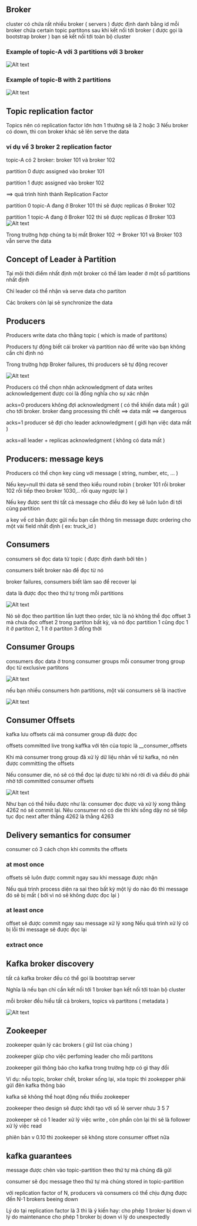 ## Broker
cluster có chứa rất nhiều broker ( servers )
được định danh bằng id
mỗi broker chứa certain topic partitons
sau khi kết nối tới broker ( được gọi là bootstrap broker ) bạn sẽ kết nối tới toàn bộ cluster

### Example of topic-A với 3 partitions với 3 broker

![Alt text](image/broker_with_3_partitions.PNG?raw=true "Title")

### Example of topic-B with 2 partitions

![Alt text](image/topic_b_with_partitions.PNG?raw=true "Title")

## Topic replication factor
Topics nên có replication factor lớn hơn 1 thường sẽ là 2 hoặc 3
Nếu broker có down, thì con broker khác sẽ lên serve the data

### ví dụ về 3 broker 2 replication factor

topic-A có 2 broker: broker 101 và broker 102

partition 0 được assigned vào broker 101

partition 1 được assigned vào broker 102

==> quá trình hình thành Replication Factor

partition 0 topic-A đang ở Broker 101 thì sẽ được replicas ở  Broker 102

partition 1 topic-A đang ở Broker 102 thì sẽ được replicas ở Broker 103
![Alt text](image/broker_with_2_repliation_factor.PNG?raw=true "Title")

Trong trường hợp chúng ta bị mất Broker 102 -> Broker 101 và Broker 103 vẫn serve the data

## Concept of Leader à Partition
Tại mội thời điểm nhất định một broker có thể làm leader ở một số partitions nhất định

Chỉ leader có thể nhận và serve data cho partiton

Các brokers còn lại sẽ synchronize the data

 ## Producers

Producers write data cho thằng topic ( which is made of partitons)

Producers tự động biết cái broker và partition nào để write vào bạn không cần chỉ định nó

Trong trường hợp Broker failures, thì producers sẽ tự động recover

![Alt text](image/produces.PNG?raw=true "Title")

Producers có thể chọn nhận acknowledgment of data writes 
acknowledgement được coi là đồng nghĩa  cho sự xác nhận

acks=0 producers không đợi acknowledgment ( có thể khiến data mất ) gửi cho tới broker. broker đang processing thì chết ==>  data mất ==> dangerous

acks=1 producer sẽ đợi cho leader acknowledgment ( giới hạn việc data mất )

acks=all leader + replicas acknowledgment ( không có data mất )

## Producers: message keys

Producers có thể chọn key cùng với message ( string, number, etc, ... )

Nếu key=null thì data sẽ send theo kiểu round robin ( broker 101 rồi broker 102 rồi tiếp theo broker 1030,.. rồi quay ngược lại )

Nếu key được sent thì tất cả message cho điều đó key sẽ luôn luôn đi tới cùng partition

a key về cơ bản được gửi nếu bạn cần thông tin message được ordering cho một vài field nhất định ( ex: truck_id )

## Consumers

consumers sẽ đọc data từ topic ( được định danh bởi tên )

consumers biết broker nào để đọc từ nó

broker failures, consumers biết làm sao để recover lại

data là được đọc theo thứ tự trong mỗi partitions

![Alt text](image/consumer.PNG?raw=true "Title")

Nó sẽ đọc theo partition lần lượt theo order, tức là nó không thể đọc offset 3 mà chưa đọc offset 2 trong partiton bất kỳ, và nó đọc partition 1 cũng đọc 1 ít ở partiton 2, 1 ít ở partiton 3 đồng thời

## Consumer Groups
consumers đọc data ở trong consumer groups
mỗi consumer trong group đọc từ exclusive partitons

![Alt text](image/consumer_groups.PNG?raw=true "Title")

nếu bạn nhiều consumers hơn partitions, một vài consumers sẽ là inactive

![Alt text](image/consumer_groups_2.PNG?raw=true "Title")

## Consumer Offsets

kafka lưu offsets cái mà consumer group đã được đọc

offsets committed live trong kaffka với tên của topic là __consumer_offsets


Khi mà consumer trong group đã xử lý dữ liệu nhân về từ kafka, nó nên được committing the offsets

Nếu consumer die, nó sẽ có thể đọc lại được từ khi nó rời đi và điều đó phải nhờ tới committed consumer offsets

![Alt text](image/consumer_offsets.PNG?raw=true "Title")

Như bạn có thể hiểu được như là: consumer đọc được và xử lý xong thằng 4262 nó sẽ commit lại. Nêu consumer nó có die thì khi sống dậy nó sẽ tiếp tục đọc next after thằng 4262 là thằng 4263

## Delivery semantics for consumer 

consumer có 3 cách chọn khi commits the offsets

### at most once
offsets sẽ luôn được commit ngay sau khi message được nhận

Nếu quá trình process diện ra sai theo bất kỳ một lý do nào đó thì message đó sẽ bị mất ( bởi vì nó sẽ không được đọc lại )

### at least once
offset sẽ được commit ngay sau message xử lý xong
Nếu quá trình xử lý có bị lỗi thì message sẽ được đọc lại

### extract once

## Kafka broker discovery

tất cả kafka broker đều có thể gọi là bootstrap server

Nghĩa là nếu bạn chỉ cần kết nối tới 1 broker bạn kết nối tới toàn bộ cluster

mỗi broker đều hiểu tất cả brokers, topics và partitons ( metadata )

![Alt text](image/broker_discovery.PNG?raw=true "Title")


## Zookeeper

zookeeper quản lý các brokers ( giữ list của chúng )

zookeeper giúp cho việc perfoming leader cho mỗi partitons

zookeeper gửi thông báo cho kafka trong trường hợp có gì thay đổi

Ví dụ: nếu topic, broker chết, broker sống lại, xóa topic thì zookepper phải gửi đên kafka thông báo

kafka sẽ không thể hoạt động nếu thiếu zookeeper

zookeeper theo design sẽ được khởi tạo với số lẻ server nhưu 3 5 7

zookeeper sẽ có 1 leader xử lý việc write , còn phần còn lại thì sẽ là follower xử lý việc read

phiên bản v 0.10 thì zookeeper sẽ không store consumer offset nữa

## kafka guarantees

message được chèn vào topic-partition theo thứ tự mà chúng đã gửi

consumer sẽ đọc message theo thứ tự mà chúng stored in topic-partition

với replication factor of N, producers và consumers có thể chịu đựng được đến N-1 brokers beeing down

Lý do tại replication factor là 3 thì là ý kiến hay:
cho phép 1 broker bị down vì lý do maintenance
cho phép 1 broker bị down vì lý do unexpectedly